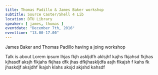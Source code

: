 ```yaml
---
title: Thomas Padillo & James Baker workshop
subtitle: Source Caster/Shell 4 Lib
location: DTU Library
speaker: [ james, thomas ]
eventdate: "December 7th, 2016"
eventtime: "13.00-17.00"
---
```


James Baker and Thomas Padillo having a joing workshop

Talk is about Lorem ipsum lhjas fkjh askljdfh aklsjhf kajhs fkjahsd fkjhas kjhasdf
aksjh flkjahs fkjhas dfk jhas dfkjhaskljdfa
asjh flkajsh f kahs fk jhaskdjf
aksjdhf lkajsh klahs
aksjd akjshd kahsdf
